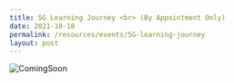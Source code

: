 ```yaml
---
title: 5G Learning Journey <br> (By Appointment Only)
date: 2021-10-18
permalink: /resources/events/5G-learning-journey
layout: post
---
```






![ComingSoon](/images/banners-and-logos/Website%20Event%20Placeholder.png)